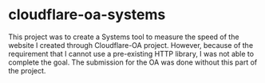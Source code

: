 # cloudflare-oa-systems

This project was to create a Systems tool to measure the speed of the website I created through Cloudflare-OA project. However, because of the requirement that I cannot use a pre-existing HTTP library, I was not able to complete the goal. The submission for the OA was done without this part of the project.
